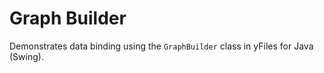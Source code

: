 # Graph Builder
  

 Demonstrates data binding using the `GraphBuilder` class in yFiles for Java (Swing).   
